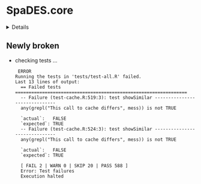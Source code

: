 # SpaDES.core

<details>

* Version: 1.0.8
* GitHub: https://github.com/PredictiveEcology/SpaDES.core
* Source code: https://github.com/cran/SpaDES.core
* Date/Publication: 2021-06-10 09:10:02 UTC
* Number of recursive dependencies: 135

Run `revdep_details(, "SpaDES.core")` for more info

</details>

## Newly broken

*   checking tests ...
    ```
     ERROR
    Running the tests in 'tests/test-all.R' failed.
    Last 13 lines of output:
      == Failed tests ================================================================
      -- Failure (test-cache.R:519:3): test showSimilar ------------------------------
      any(grepl("This call to cache differs", mess)) is not TRUE
      
      `actual`:   FALSE
      `expected`: TRUE 
      -- Failure (test-cache.R:524:3): test showSimilar ------------------------------
      any(grepl("This call to cache differs", mess)) is not TRUE
      
      `actual`:   FALSE
      `expected`: TRUE 
      
      [ FAIL 2 | WARN 0 | SKIP 20 | PASS 588 ]
      Error: Test failures
      Execution halted
    ```

